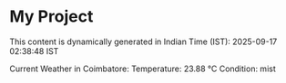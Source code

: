 # My Project

This content is dynamically generated in Indian Time (IST): 2025-09-17 02:38:48 IST


Current Weather in Coimbatore:
Temperature: 23.88 °C
Condition: mist
